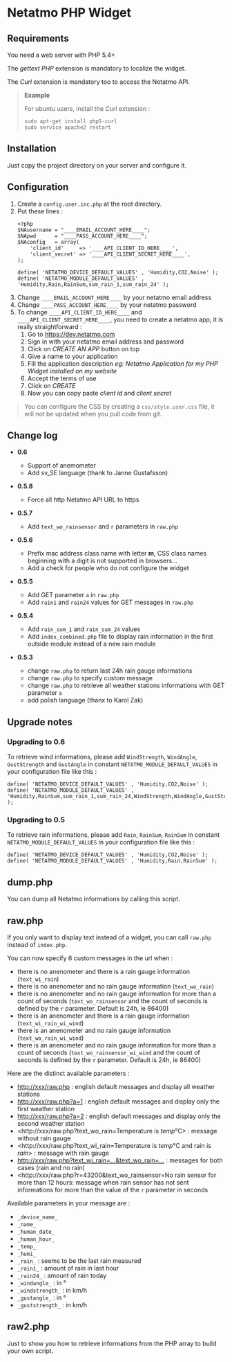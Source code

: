 Netatmo PHP Widget
==================

## Requirements

You need a web server with PHP 5.4+

The *gettext PHP* extension is mandatory to localize the widget.

The *Curl* extension is mandatory too to access the Netatmo API.

> **Example**  
> 
> For ubuntu users, install the *Curl* extension :
> 
> ```
> sudo apt-get install php5-curl
> sudo service apache2 restart
> ```
>

<!-- -->

## Installation

Just copy the project directory on your server and configure it.

## Configuration

1. Create a `config.user.inc.php` at the root directory.
2. Put these lines :
    ```
    <?php
    $NAusername = "____EMAIL_ACCOUNT_HERE____";
    $NApwd      = "____PASS_ACCOUNT_HERE____";
    $NAconfig   = array(
        'client_id'     => '____API_CLIENT_ID_HERE____',
        'client_secret' => '____API_CLIENT_SECRET_HERE____',
    );

    define( 'NETATMO_DEVICE_DEFAULT_VALUES' , 'Humidity,CO2,Noise' );
    define( 'NETATMO_MODULE_DEFAULT_VALUES' , 'Humidity,Rain,RainSum,sum_rain_1,sum_rain_24' );
    ``` 
3. Change `____EMAIL_ACCOUNT_HERE____` by your netatmo email address
4. Change `____PASS_ACCOUNT_HERE____` by your netatmo password
5. To change `____API_CLIENT_ID_HERE____` and `____API_CLIENT_SECRET_HERE____`, you need to create a netatmo app, it is really straightforward :
    1. Go to <https://dev.netatmo.com>
    2. Sign in with your netatmo email address and password
    3. Click on *CREATE AN APP* button on top
    4. Give a name to your application
    5. Fill the application description *eg: Netatmo Application for my PHP Widget installed on my website*
    6. Accept the terms of use
    7. Click on *CREATE*
    8. Now you can copy paste *client id* and *client secret*

> You can configure the CSS by creating a `css/style.user.css` file, it will not be updated when you pull code from git.

## Change log

- **0.6**

    - Support of anemometer
    - Add sv_SE language (thank to Janne Gustafsson)

- **0.5.8**

    - Force all http Netatmo API URL to https

- **0.5.7**

    - Add `text_wo_rainsensor` and `r` parameters in `raw.php`

- **0.5.6**

    - Prefix mac address class name with letter **m**, CSS class names beginning with a digit is not supported in browsers...
    - Add a check for people who do not configure the widget

- **0.5.5**

    - Add GET parameter `a` in `raw.php`
    - Add `rain1` and `rain24` values for GET messages in `raw.php`
    
- **0.5.4**

    - Add `rain_sum_1` and `rain_sum_24` values
    - Add `index_combined.php` file to display rain information in the first outside module instead of a new rain module

- **0.5.3**
    - change `raw.php` to return last 24h rain gauge informations
    - change `raw.php` to specify custom message
    - change `raw.php` to retrieve all weather stations informations with GET parameter `a`
    - add polish language (thanx to Karol Zak)

## Upgrade notes

### Upgrading to 0.6

To retrieve wind informations, please add `WindStrength`, `WindAngle`, `GustStrength` and `GustAngle` in constant `NETATMO_MODULE_DEFAULT_VALUES` in your configuration file like this :

```
define( 'NETATMO_DEVICE_DEFAULT_VALUES' , 'Humidity,CO2,Noise' );
define( 'NETATMO_MODULE_DEFAULT_VALUES' , 'Humidity,RainSum,sum_rain_1,sum_rain_24,WindStrength,WindAngle,GustStrength,GustAngle' );
```


### Upgrading to 0.5

To retrieve rain informations, please add `Rain`, `RainSum`, `RainSum` in constant `NETATMO_MODULE_DEFAULT_VALUES` in your configuration file like this :

```
define( 'NETATMO_DEVICE_DEFAULT_VALUES' , 'Humidity,CO2,Noise' );
define( 'NETATMO_MODULE_DEFAULT_VALUES' , 'Humidity,Rain,RainSum' );
```

## dump.php

You can dump all Netatmo informations by calling this script.

## raw.php

If you only want to display text instead of a widget, you can call `raw.php` instead of `index.php`.

You can now specify 6 custom messages in the url when :

- there is no anenometer and there is a rain gauge information (`text_wi_rain`)
- there is no anenometer and no rain gauge information (`text_wo_rain`)
- there is no anenometer and no rain gauge information for more than a count of seconds (`text_wo_rainsensor` and the count of seconds is defined by the `r` parameter. Default is 24h, ie 86400)
- there is an anenometer and there is a rain gauge information (`text_wi_rain_wi_wind`)
- there is an anenometer and no rain gauge information (`text_wo_rain_wi_wind`)
- there is an anenometer and no rain gauge information for more than a count of seconds (`text_wo_rainsensor_wi_wind` and the count of seconds is defined by the `r` parameter. Default is 24h, ie 86400)

Here are the distinct available parameters :

- <http://xxx/raw.php> : english default messages and display all weather stations
- <http://xxx/raw.php?a=1> : english default messages and display only the first weather station
- <http://xxx/raw.php?a=2> : english default messages and display only the second weather station
- <http://xxx/raw.php?text_wo_rain=Temperature is _temp_°C> : message without rain gauge
- <http://xxx/raw.php?text_wi_rain=Temperature is _temp_°C and rain is _rain_> : message with rain gauge
- <http://xxx/raw.php?text_wi_rain=...&text_wo_rain=...> : messages for both cases (rain and no rain)
- <http://xxx/raw.php?r=43200&text_wo_rainsensor=No rain sensor for more than 12 hours: message when rain sensor has not sent informations for more than the value of the `r` parameter in seconds

Available parameters in your message are :

- `_device_name_`
- `_name_`
- `_human_date_`
- `_human_hour_`
- `_temp_`
- `_humi_`
- `_rain_` : seems to be the last rain measured
- `_rain1_` : amount of rain in last hour
- `_rain24_` : amount of rain today
- `_windangle_` : in °
- `_windstrength_` : in km/h
- `_gustangle_` : in °
- `_guststrength_` : in km/h


## raw2.php

Just to show you how to retrieve informations from the PHP array to build your own script.
